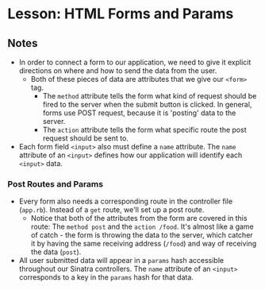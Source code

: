 # Lesson: HTML Forms and Params

## Notes

- In order to connect a form to our application, we need to give it explicit directions on where and how to send the data from the user.
  - Both of these pieces of data are attributes that we give our `<form>` tag.
    - The `method` attribute tells the form what kind of request should be fired to the server when the submit button is clicked. In general, forms use POST request, because it is 'posting' data to the server.
    - The `action` attribute tells the form what specific route the post request should be sent to.
- Each form field `<input>` also must define a `name` attribute. The `name` attribute of an `<input>` defines how our application will identify each `<input>` data.

### Post Routes and Params

- Every form also needs a corresponding route in the controller file (`app.rb`). Instead of a `get` route, we'll set up a post route.
  - Notice that both of the attributes from the form are covered in this route: The `method post` and the `action /food`. It's almost like a game of catch - the form is throwing the data to the server, which catcher it by having the same receiving address (`/food`) and way of receiving the data (`post`).
- All user submitted data will appear in a `params` hash accessible throughout our Sinatra controllers. The `name` attribute of an `<input>` corresponds to a key in the `params` hash for that data.

